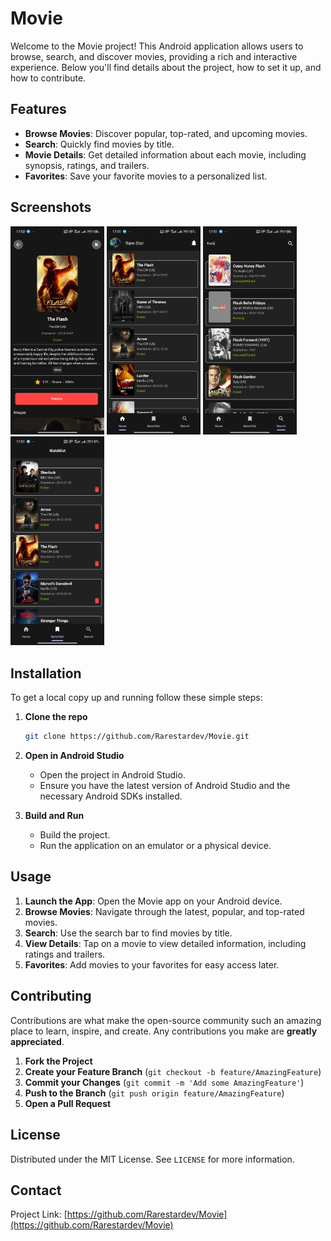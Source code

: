 # Movie

Welcome to the Movie project! This Android application allows users to browse, search, and discover movies, providing a rich and interactive experience. Below you'll find details about the project, how to set it up, and how to contribute.

## Features

- **Browse Movies**: Discover popular, top-rated, and upcoming movies.
- **Search**: Quickly find movies by title.
- **Movie Details**: Get detailed information about each movie, including synopsis, ratings, and trailers.
- **Favorites**: Save your favorite movies to a personalized list.

## Screenshots

<img src="movie_detail.jpg" width="150" /> <img src="home.jpg" width="150" /> <img src="search.jpg" width="150" /> <img src="watchlist.jpg" width="150" />

## Installation

To get a local copy up and running follow these simple steps:

1. **Clone the repo**
    ```sh
    git clone https://github.com/Rarestardev/Movie.git
    ```

2. **Open in Android Studio**
    - Open the project in Android Studio.
    - Ensure you have the latest version of Android Studio and the necessary Android SDKs installed.

3. **Build and Run**
    - Build the project.
    - Run the application on an emulator or a physical device.

## Usage

1. **Launch the App**: Open the Movie app on your Android device.
2. **Browse Movies**: Navigate through the latest, popular, and top-rated movies.
3. **Search**: Use the search bar to find movies by title.
4. **View Details**: Tap on a movie to view detailed information, including ratings and trailers.
5. **Favorites**: Add movies to your favorites for easy access later.

## Contributing

Contributions are what make the open-source community such an amazing place to learn, inspire, and create. Any contributions you make are **greatly appreciated**.

1. **Fork the Project**
2. **Create your Feature Branch** (`git checkout -b feature/AmazingFeature`)
3. **Commit your Changes** (`git commit -m 'Add some AmazingFeature'`)
4. **Push to the Branch** (`git push origin feature/AmazingFeature`)
5. **Open a Pull Request**

## License

Distributed under the MIT License. See `LICENSE` for more information.

## Contact

Project Link: [https://github.com/Rarestardev/Movie](https://github.com/Rarestardev/Movie)
